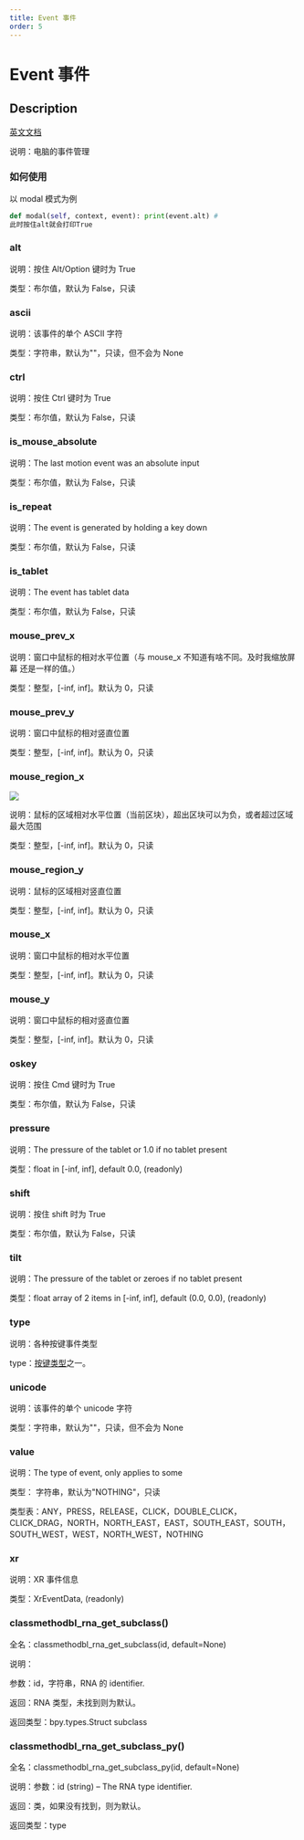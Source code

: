```yaml
---
title: Event 事件
order: 5
---
```


# Event 事件

## Description

[英文文档](https://docs.blender.org/api/master/bpy.types.Event.html)

说明：电脑的事件管理

### 如何使用

以 modal 模式为例

```python
def modal(self, context, event): print(event.alt) #
此时按住alt就会打印True
```

### alt

说明：按住 Alt/Option 键时为 True

类型：布尔值，默认为 False，只读

### ascii

说明：该事件的单个 ASCII 字符

类型：字符串，默认为""，只读，但不会为 None

### ctrl

说明：按住 Ctrl 键时为 True

类型：布尔值，默认为 False，只读

### is_mouse_absolute

说明：The last motion event was an absolute input

类型：布尔值，默认为 False，只读

### is_repeat

说明：The event is generated by holding a key down

类型：布尔值，默认为 False，只读

### is_tablet

说明：The event has tablet data

类型：布尔值，默认为 False，只读

### mouse_prev_x

说明：窗口中鼠标的相对水平位置（与 mouse_x 不知道有啥不同。及时我缩放屏幕 还是一样的值。）

类型：整型，[-inf, inf]。默认为 0，只读

### mouse_prev_y

说明：窗口中鼠标的相对竖直位置

类型：整型，[-inf, inf]。默认为 0，只读

### mouse_region_x

![](https://cdn.yuelili.com/20220113165109.png)

说明：鼠标的区域相对水平位置（当前区块），超出区块可以为负，或者超过区域最大范围

类型：整型，[-inf, inf]。默认为 0，只读

### mouse_region_y

说明：鼠标的区域相对竖直位置

类型：整型，[-inf, inf]。默认为 0，只读

### mouse_x

说明：窗口中鼠标的相对水平位置

类型：整型，[-inf, inf]。默认为 0，只读

### mouse_y

说明：窗口中鼠标的相对竖直位置

类型：整型，[-inf, inf]。默认为 0，只读

### oskey

说明：按住 Cmd 键时为 True

类型：布尔值，默认为 False，只读

### pressure

说明：The pressure of the tablet or 1.0 if no tablet present

类型：float in [-inf, inf], default 0.0, (readonly)

### shift

说明：按住 shift 时为 True

类型：布尔值，默认为 False，只读

### tilt

说明：The pressure of the tablet or zeroes if no tablet present

类型：float array of 2 items in [-inf, inf], default (0.0, 0.0), (readonly)

### type

说明：各种按键事件类型

type：[按键类型](https://www.yuelili.com/?p=19528)之一。

### unicode

说明：该事件的单个 unicode 字符

类型：字符串，默认为""，只读，但不会为 None

### value

说明：The type of event, only applies to some

类型： 字符串，默认为"NOTHING"，只读

类型表：ANY，PRESS，RELEASE，CLICK，DOUBLE_CLICK，CLICK_DRAG，NORTH，NORTH_EAST，EAST，SOUTH_EAST，SOUTH，SOUTH_WEST，WEST，NORTH_WEST，NOTHING

### xr

说明：XR 事件信息

类型：XrEventData, (readonly)

### classmethodbl_rna_get_subclass()

全名：classmethodbl_rna_get_subclass(id, default=None)

说明：

参数：id，字符串，RNA 的 identifier.

返回：RNA 类型，未找到则为默认。

返回类型：bpy.types.Struct subclass

### classmethodbl_rna_get_subclass_py()

全名：classmethodbl_rna_get_subclass_py(id, default=None)

说明：参数：id (string) – The RNA type identifier.

返回：类，如果没有找到，则为默认。

返回类型：type
